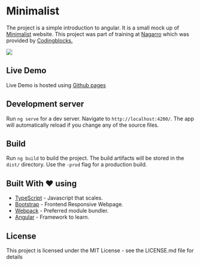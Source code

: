 # Minimalist 

The project is a simple introduction to angular. 
It is a small mock up of [Minimalist](https://theminimalist.in) website.
This project was part of training at <a href='http://www.nagarro.com/en'>Nagarro</a> which was provided by <a href='https://codingblocks.com/'>Codingblocks.</a> 


<img src='https://imgur.com/PyqX3P6.png'/>

## Live Demo

Live Demo is hosted using [Github pages](kartik1607.github.io/minimalist)

## Development server

Run `ng serve` for a dev server. Navigate to `http://localhost:4200/`. The app will automatically reload if you change any of the source files.

## Build

Run `ng build` to build the project. The build artifacts will be stored in the `dist/` directory. Use the `-prod` flag for a production build.

## Built With  :heart:   using

* [TypeScript](https://www.typescriptlang.org) - Javascript that scales.
* [Bootstrap](https://getbootstrap.com/) - Frontend Responsive Webpage.
* [Webpack](https://webpack.js.org/) - Preferred module bundler.
* [Angular](https://angular.io) - Framework to learn.

## License

This project is licensed under the MIT License - see the LICENSE.md file for details
